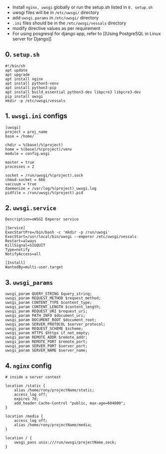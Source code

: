 - Install `nginx, uwsgi` globally or run the setup.sh listed in `0. setup.sh`
- uwsgi files will be in `/etc/uwsgi/` directory
- add `uwsgi.params` in  `/etc/uwsgi/` directory
- `.ini` files should be in the `/etc/uwsgi/vessals` directory
- modify directive values as per requirement
- For using posgresql for django app, refer to [[Using PostgreSQL in Linux server for Django]]

## 0. `setup.sh`
```
#!/bin/sh
apt update
apt upgrade
apt install nginx
apt install python3-venv
apt install python3-pip
apt install build_essential python3-dev libpcre3 libpcre3-dev
pip install uwsgi
mkdir -p /etc/uwsgi/vessals
```

## 1. `uwsgi.ini` configs
```
[uwsgi]
project = proj_name
base = /home/

chdir = %(base)/%(project)
home = %(base)/%(project)/venv
module = config.wsgi

master = true
processes = 2

socket = /run/uwsgi/%(project).sock
chmod-socket = 666
vaccuum = true
daemonize = /var/log/%(project)_uwsgi.log
pidfile = /run/uwsgi/%(project).pid
```

## 2. `uwsgi.service` 
```[Unit]
Description=uWSGI Emperor service

[Service]
ExecStartPre=/bin/bash -c 'mkdir -p /run/uwsgi'
ExecStart=/usr/local/bin/uwsgi --emperor /etc/uwsgi/vessals
Restart=always
KillSignal=SIGQUIT
Type=notify
NotifyAccess=all

[Install]
WantedBy=multi-user.target
```

## 3. `uwsgi_params`
```
uwsgi_param QUERY_STRING $query_string;
uwsgi_param REQUEST_METHOD $request_method;
uwsgi_param CONTENT_TYPE $content_type;
uwsgi_param CONTENT_LENGTH $content_length;
uwsgi_param REQUEST_URI $request_uri;
uwsgi_param PATH_INFO $document_uri;
uwsgi_param DOCUMENT_ROOT $document_root;
uwsgi_param SERVER_PROTOCOL $server_protocol;
uwsgi_param REQUEST_SCHEME $scheme;
uwsgi_param HTTPS $https if_not_empty;
uwsgi_param REMOTE_ADDR $remote_addr;
uwsgi_param REMOTE_PORT $remote_port;
uwsgi_param SERVER_PORT $server_port;
uwsgi_param SERVER_NAME $server_name;
```

## 4. `nginx` config
```
# inside a server context

location /static {
	alias /home/rony/projectName/static;
	access_log off;
	expires 7d;
	add_header Cache-Control "public, max-age=604800";
}

location /media {
	access_log off;
	alias /home/rony/projectName/media;
}

location / {
	uwsgi_pass unix:///run/uwsgi/projectName.sock;
}
```